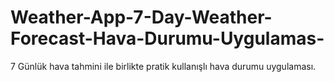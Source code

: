 # Weather-App-7-Day-Weather-Forecast-Hava-Durumu-Uygulamas-
7 Günlük hava tahmini ile birlikte pratik kullanışlı hava durumu uygulaması.
